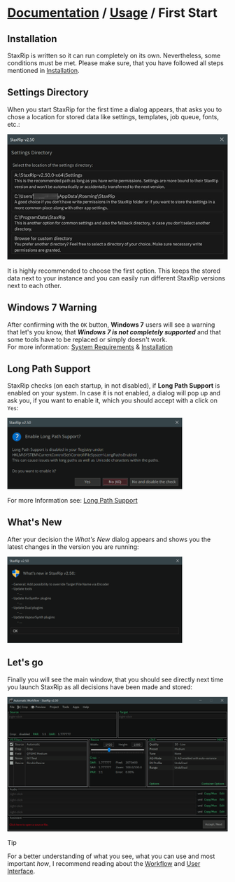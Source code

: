 ﻿# [Documentation](../README.md) / [Usage](README.md) / First Start

## Installation
StaxRip is written so it can run completely on its own. Nevertheless, some conditions must be met.
Please make sure, that you have followed all steps mentioned in [Installation](../Introduction/Installation.md).

## Settings Directory
When you start StaxRip for the first time a dialog appears, that asks you to chose a location for stored data
like settings, templates, job queue, fonts, etc.:

<img width=600 src="../../Images/Screenshots/SettingsDirectory.png">

It is highly recommended to choose the first option. This keeps the stored data next to your instance and you can easily
run different StaxRip versions next to each other.

## Windows 7 Warning
After confirming with the `OK` button, **Windows 7** users will see a warning that let's you know, that 
***Windows 7 is not completely supported*** and that some tools have to be replaced or simply doesn't work.  
For more information: [System Requirements](../Introduction/System-Requirements.md) & [Installation](../Introduction/Installation.md)

## Long Path Support
StaxRip checks (on each startup, in not disabled), if **Long Path Support** is enabled on your system. In case it is not enabled,
a dialog will pop up and ask you, if you want to enable it, which you should accept with a click on `Yes`:

<img width=400 src="../../Images/Screenshots/LongPathSupport.png">

For more Information see: [Long Path Support](Long-Path-Support.md)

## What's New
After your decision the *What's New* dialog appears and shows you the latest changes in the version you are running:

<img width=400 src="../../Images/Screenshots/WhatsNew.png">

## Let's go
Finally you will see the main window, that you should see directly next time you launch StaxRip
as all decisions have been made and stored:

<img width=600 src="../../Images/Screenshots/MainWindow.png">


> [!TIP]
> For a better understanding of what you see, what you can use and most important *how*,
I recommend reading about the [Workflow](Workflow.md) and [User Interface](User-Interface/README.md).